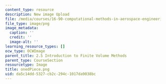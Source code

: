 ```yaml
---
content_type: resource
description: New image Upload
file: /media/courses/16-90-computational-methods-in-aerospace-engineering-spring-2014/da5c14dd5327cb2c294c1017da9038bc_onedPiece.png
file_type: image/png
image_metadata:
  caption: ''
  credit: ''
  image-alt: ''
learning_resource_types: []
ocw_type: OCWImage
parent_title: 2.5 Introduction to Finite Volume Methods
parent_type: CourseSection
resourcetype: Image
title: onedPiece.png
uid: da5c14dd-5327-cb2c-294c-1017da9038bc
---
```

